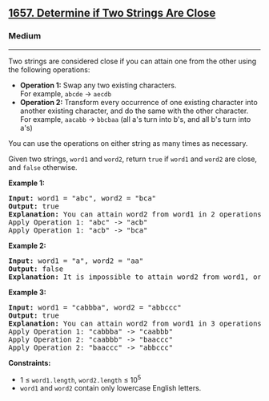 <h2><a href="https://leetcode.com/problems/determine-if-two-strings-are-close">1657. Determine if Two Strings Are Close</a></h2>
<h3>Medium</h3>
<hr>
<p>Two strings are considered close if you can attain one from the other using the following operations:</p>
<ul>
<li><strong>Operation 1:</strong> Swap any two existing characters.<br>
For example, <code>abcde</code> -> <code>aecdb</code></li>
<li><strong>Operation 2:</strong> Transform every occurrence of one existing character into another existing character, and do the same with the other character.<br>
For example, <code>aacabb</code> -> <code>bbcbaa</code> (all a's turn into b's, and all b's turn into a's)</li>
</ul>
<p>You can use the operations on either string as many times as necessary.</p>
<p>Given two strings, <code>word1</code> and <code>word2</code>, return <code>true</code> if <code>word1</code> and <code>word2</code> are close, and <code>false</code> otherwise.</p>

<p><strong>Example 1:</strong></p>
<pre>
<strong>Input:</strong> word1 = "abc", word2 = "bca"
<strong>Output:</strong> true
<strong>Explanation:</strong> You can attain word2 from word1 in 2 operations.
Apply Operation 1: "abc" -> "acb"
Apply Operation 1: "acb" -> "bca"
</pre>

<p><strong>Example 2:</strong></p>
<pre>
<strong>Input:</strong> word1 = "a", word2 = "aa"
<strong>Output:</strong> false
<strong>Explanation:</strong> It is impossible to attain word2 from word1, or vice versa, in any number of operations.
</pre>

<p><strong>Example 3:</strong></p>
<pre>
<strong>Input:</strong> word1 = "cabbba", word2 = "abbccc"
<strong>Output:</strong> true
<strong>Explanation:</strong> You can attain word2 from word1 in 3 operations.
Apply Operation 1: "cabbba" -> "caabbb"
Apply Operation 2: "caabbb" -> "baaccc"
Apply Operation 2: "baaccc" -> "abbccc"
</pre>

<p><strong>Constraints:</strong></p>
<ul>
<li>1 ≤ <code>word1.length</code>, <code>word2.length</code> ≤ 10<sup>5</sup></li>
<li><code>word1</code> and <code>word2</code> contain only lowercase English letters.</li>
</ul>

